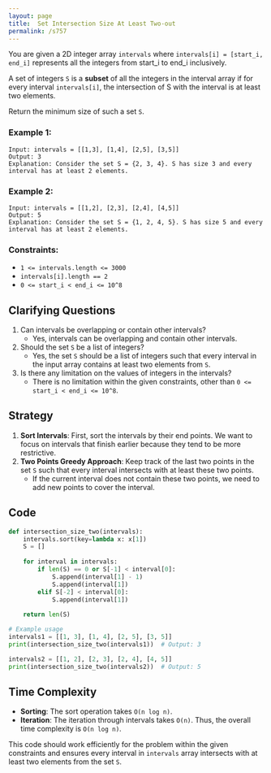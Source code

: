```yaml
---
layout: page
title:  Set Intersection Size At Least Two-out
permalink: /s757
---
```


You are given a 2D integer array `intervals` where `intervals[i] = [start_i, end_i]` represents all the integers from start_i to end_i inclusively.

A set of integers `S` is a **subset** of all the integers in the interval array if for every interval `intervals[i]`, the intersection of S with the interval is at least two elements.

Return the minimum size of such a set `S`.

### Example 1:
```
Input: intervals = [[1,3], [1,4], [2,5], [3,5]]
Output: 3
Explanation: Consider the set S = {2, 3, 4}. S has size 3 and every interval has at least 2 elements.
```

### Example 2:
```
Input: intervals = [[1,2], [2,3], [2,4], [4,5]]
Output: 5
Explanation: Consider the set S = {1, 2, 4, 5}. S has size 5 and every interval has at least 2 elements.
```

### Constraints:
- `1 <= intervals.length <= 3000`
- `intervals[i].length == 2`
- `0 <= start_i < end_i <= 10^8`

## Clarifying Questions
1. Can intervals be overlapping or contain other intervals? 
   - Yes, intervals can be overlapping and contain other intervals.
2. Should the set `S` be a list of integers?
   - Yes, the set `S` should be a list of integers such that every interval in the input array contains at least two elements from `S`.
3. Is there any limitation on the values of integers in the intervals?
   - There is no limitation within the given constraints, other than `0 <= start_i < end_i <= 10^8`.

## Strategy
1. **Sort Intervals**: First, sort the intervals by their end points. We want to focus on intervals that finish earlier because they tend to be more restrictive.
2. **Two Points Greedy Approach**: Keep track of the last two points in the set `S` such that every interval intersects with at least these two points.
   - If the current interval does not contain these two points, we need to add new points to cover the interval.

## Code
```python
def intersection_size_two(intervals):
    intervals.sort(key=lambda x: x[1])
    S = []
    
    for interval in intervals:
        if len(S) == 0 or S[-1] < interval[0]:
            S.append(interval[1] - 1)
            S.append(interval[1])
        elif S[-2] < interval[0]:
            S.append(interval[1])
    
    return len(S)

# Example usage
intervals1 = [[1, 3], [1, 4], [2, 5], [3, 5]]
print(intersection_size_two(intervals1))  # Output: 3

intervals2 = [[1, 2], [2, 3], [2, 4], [4, 5]]
print(intersection_size_two(intervals2))  # Output: 5
```

## Time Complexity
- **Sorting**: The sort operation takes `O(n log n)`.
- **Iteration**: The iteration through intervals takes `O(n)`.
Thus, the overall time complexity is `O(n log n)`.

This code should work efficiently for the problem within the given constraints and ensures every interval in `intervals` array intersects with at least two elements from the set `S`.